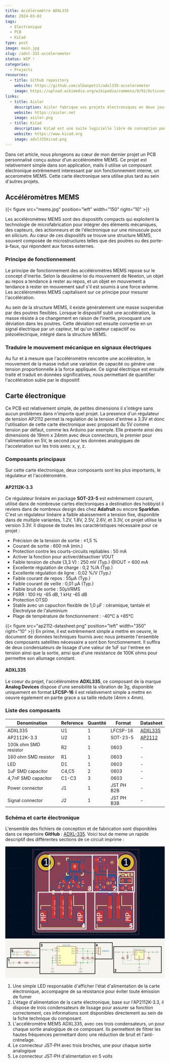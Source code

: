 ```yaml
---
title: Accéléromètre ADXL335
date: 2024-03-02
tags:
  - Electronique
  - PCB
  - KiCad
type: post
image: main.jpg
slug: /adxl-335-accelerometer
status: WIP !
categories:
  - Projects
resources:
  - title: Github repository
    website: https://github.com/albanpetit/adxl335-accelerometer
    image: https://upload.wikimedia.org/wikipedia/commons/9/91/Octicons-mark-github.svg
links:
  - title: Aisler
    description: Aisler fabrique vos projets électroniques en deux jours a des prix abordable avec une expedition a travers le monde entier.
    website: https://aisler.net
    image: aisler.png
  - title: KiCad
    description: KiCad est une suite logicielle libre de conception pour l'électronique pour le dessin de schémas électroniques et la conception de circuits imprimés. KiCad est publié sous licence GNU GPL.
    website: https://www.kicad.org
    image: adxl335kicad.png
---
```


Dans cet article, nous plongeons au cœur de mon dernier projet un PCB personnalisé conçu autour d'un accéléromètre MEMS. Ce projet est relativement simple dans son application, mails il utilise un composant électronique extrêmement interessant par son fonctionnement interne, un accerometre MEMS.
Cette carte électronique sera utilise plus tard au sein d'autres projets.

## Accéléromètres MEMS

{{< figure src="mems.jpg" position="left" width="150" right="10" >}}

Les accéléromètres MEMS sont des dispositifs compacts qui exploitent la technologie de microfabrication pour intégrer des éléments mécaniques, des capteurs, des actionneurs et de l'électronique sur une minuscule puce en silicium. Au cœur de ces dispositifs se trouve une structure MEMS, souvent composée de microstructures telles que des poutres ou des porte-à-faux, qui répondent aux forces externes.

### Principe de fonctionnement

Le principe de fonctionnement des accéléromètres MEMS repose sur le concept d'inertie. Selon la deuxième loi du mouvement de Newton, un objet au repos a tendance à rester au repos, et un objet en mouvement a tendance à rester en mouvement sauf s'il est soumis à une force externe. Les accéléromètres MEMS capitalisent sur ce principe pour mesurer l'accélération.

Au sein de la structure MEMS, il existe généralement une masse suspendue par des poutres flexibles. Lorsque le dispositif subit une accélération, la masse résiste à ce changement en raison de l'inertie, provoquant une déviation dans les poutres. Cette déviation est ensuite convertie en un signal électrique par un capteur, tel qu'un capteur capacitif ou piézoélectrique, intégré dans la structure MEMS.

### Traduire le mouvement mécanique en signaux électriques

Au fur et à mesure que l'accéléromètre rencontre une accélération, le mouvement de la masse induit une variation de capacité ou génère une tension proportionnelle à la force appliquée. Ce signal électrique est ensuite traité et traduit en données significatives, nous permettant de quantifier l'accélération subie par le dispositif.

## Carte électronique

Ce PCB est relativement simple, de petites dimensions il s'intègre sans aucun problèmes dans n'importe quel projet. La presence d'un régulateur de tension AP2112 permet la regulation de la tension d'entree a 3.3V et donc l'utilisation de cette carte électronique avec proposant du 5V comme tension par défaut, comme les Arduino par exemple.
Elle présente ainsi des dimensions de 19mm x 24mm avec deux connecteurs, le premier pour l'alimentation en 5V, le second pour les données analogiques de l'acceleration sur les trois axes: x, y, z.

### Composants principaux

Sur cette carte électronique, deux composants sont les plus importants, le régulateur et l'accéléromètre.

#### AP2112K-3.3

Ce régulateur linéaire en package **SOT-23-5** est extrêmement courant, utilisé dans de nombreuse cartes électroniques a destination des hobbyist il reviens dans de nombreux design des chez **Adafruit** ou encore **Sparkfun**. C'est un régulateur linéaire a faible abaissement a tension fixe, disponible dans de multiple variantes, 1.2V, 1.8V, 2.5V, 2.6V, et 3.3V, ce projet utilise la version 3.3V. Il dispose de toutes les caractéristiques nécessaire pour ce projet :
-  Précision de la tension de sortie : ±1,5 %
-  Courant de sortie : 600 mA (min.)
-  Protection contre les courts-circuits repliables : 50 mA
-  Activer la fonction pour activer/désactiver VOUT
-  Faible tension de chute (3,3 V) : 250 mV (Typ.) @IOUT = 600 mA
-  Excellente régulation de charge : 0,2 %/A (Typ.)
-  Excellente régulation de ligne : 0,02 %/V (Typ.)
-  Faible courant de repos : 55µA (Typ.)
-  Faible courant de veille : 0,01 µA (Typ.)
-  Faible bruit de sortie : 50µVRMS
- PSRR : 100 Hz -65 dB, 1 kHz -65 dB
-  Protection OTSD
-  Stable avec un capuchon flexible de 1,0 µF : céramique, tantale et
Électrolyse de l'aluminium
-  Plage de température de fonctionnement : -40°C à +85°C

{{< figure src="ap2112-datasheet.png" position="left" width="350" right="10" >}}
En prime, il est extrêmement simple a mettre en oeuvre, le document de données techniques fournis avec nous présente l'ensemble des composants satellites nécessaire a sont bon fonctionnement. Il suffira de deux condensateurs de lissage d'une valeur de 1uF sur l'entree en tension ainsi que la sortie, ainsi que d'une resistance de 100K ohms pour permettre son allumage constant.

#### ADXL335

Le coeur du projet, l'accéléromètre **ADXL335**, ce composant de la marque **Analog Devices** dispose d'une sensibilité la vibration de 3g, disponible uniquement en format **LFCSP-16** il est relativement simple a mettre en oeuvre également en partie grace a sa taille réduite (4mm x 4mm).

### Liste des composants

| Denomination          | Reference | Quantité | Format     | Datasheet                         |
| --------------------- | --------- | -------- | ---------- | --------------------------------- |
| ADXL335               | U1        | 1        | LFCSP-16   | [ADXL335](datasheet-adxl-335.pdf) |
| AP2112K-3.3           | U2        | 1        | SOT-23-5   | [AP2112](datasheet-ap2112.pdf)    |
| 100k ohm SMD resistor | R2        | 1        | 0603       | -                                 |
| 160 ohm SMD resistor  | R1        | 1        | 0603       | -                                 |
| LED                   | D1        | 1        | 0603       | -                                 |
| 1uF SMD capacitor     | C4,C5     | 2        | 0603       | -                                 |
| 4,7nF SMD capacitor   | C1-C3     | 3        | 0603       | -                                 |
| Power connector       | J1        | 1        | JST PH B2B | -                                 |
| Signal connector      | J2        | 1        | JST PH B3B | -                                 |

### Schéma et carte électronique

L'ensemble des fichiers de conception et de fabrication sont disponibles dans ce repertoire **GitHub** : [ADXL-335](). Voici tout de meme un rapide descriptif des différentes sections de ce circuit imprime :

![carte électronique](pcb.png) ![schema électronique](schematic.jpg)

1. Une simple LED responsable d'afficher l'état d'alimentation de la carte électronique, accompagne de sa résistance pour éviter toute émission de fumer
2. L'étage d'alimentation de la carte électronique, base sur l'AP2112K-3.3, il dispose de trois condensateurs de lissage pour assurer sa fonction correctement, ces informations sont disponibles directement au sein de la fiche technique du composant.
3. L'accéléromètre MEMS ADXL335, avec ces trois condensateurs, un pour chaque sortie analogique de ce composant. Ils permettent de filtrer les hautes fréquences permettant donc une réduction de bruit et l'anti-crénelage.
4. Le connecteur JST-PH avec trois broches, une pour chaque sortie analogique
5. Le connecteur JST-PH d'alimentation en 5 volts


